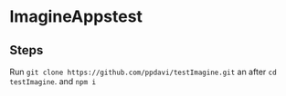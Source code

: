 # ImagineAppstest

## Steps

Run `git clone https://github.com/ppdavi/testImagine.git` an after `cd testImagine`. and `npm i`
